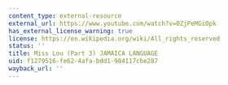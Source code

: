 ```yaml
---
content_type: external-resource
external_url: https://www.youtube.com/watch?v=0ZjPeMGiOpk
has_external_license_warning: true
license: https://en.wikipedia.org/wiki/All_rights_reserved
status: ''
title: Miss Lou (Part 3) JAMAICA LANGUAGE
uid: f1279516-fe62-4afa-bdd1-984117cbe287
wayback_url: ''
---
```

